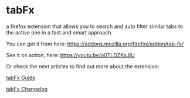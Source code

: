 # tabFx
a firefox extension that allows you to search and auto filter similar tabs to the active one in a fast and smart approach.

You can get it from here: 
https://addons.mozilla.org/firefox/addon/tab-fx/

See it on action, here: https://youtu.be/o0TLDZKxJIU

Or check the next articles to find out more about the extension:

[tabFx Guide](https://github.com/2alin/tabFx/wiki/Guide)

[tabFx Changelog](https://github.com/2alin/tabFx/wiki/Changelog)
